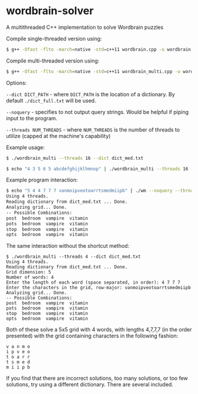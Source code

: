 # wordbrain-solver
A multithreaded C++ implementation to solve Wordbrain puzzles

Compile single-threaded version using:

  ```bash
  $ g++ -Ofast -flto -march=native -std=c++11 wordbrain.cpp -o wordbrain -pthread
  ```

Compile multi-threaded version using:

  ```bash
  $ g++ -Ofast -flto -march=native -std=c++11 wordbrain_multi.cpp -o wordbrain_multi.cpp -pthread
  ```
  
Options:

  `--dict DICT_PATH` - where `DICT_PATH` is the location of a dictionary. By default `./dict_full.txt` will be used.
  
  `--noquery` - specifies to not output query strings. Would be helpful if piping input to the program.
  
  `--threads NUM_THREADS` - where `NUM_THREADS` is the number of threads to utilize (capped at the machine's capability)
  
Example usage:

  ```bash
  $ ./wordbrain_multi --threads 16 --dict dict_med.txt
  ```
  
  ```bash
  $ echo "4 3 5 6 5 abcdefghijklhmnop" | ./wordbrain_multi --threads 16 --dict dict_med.txt --noquery
  ```
  
Example program interaction:

  ```bash
  $ echo "5 4 4 7 7 7 vanmoipveotoarrtsmedmiipb" | ./wm --noquery --threads 4 --dict dict_med.txt
  Using 4 threads.
  Reading dictionary from dict_med.txt ... Done.
  Analyzing grid... Done.
  -- Possible Combinations:
  post  bedroom  vampire  vitamin  
  pots  bedroom  vampire  vitamin  
  stop  bedroom  vampire  vitamin  
  opts  bedroom  vampire  vitamin
  ```
  
The same interaction without the shortcut method:

  ```
  $ ./wordbrain_multi --threads 4 --dict dict_med.txt
  Using 4 threads.
  Reading dictionary from dict_med.txt ... Done.
  Grid dimension: 5
  Number of words: 4
  Enter the length of each word (space separated, in order): 4 7 7 7
  Enter the characters in the grid, row-major: vanmoipveotoarrtsmedmiipb
  Analyzing grid... Done.
  -- Possible Combinations:
  post  bedroom  vampire  vitamin  
  pots  bedroom  vampire  vitamin  
  stop  bedroom  vampire  vitamin  
  opts  bedroom  vampire  vitamin
  ```
  
  Both of these solve a 5x5 grid with 4 words, with lengths 4,7,7,7 (in the order presented) with the grid containing characters in the following fashion:
  
  ```
  v a n m o 
  i p v e o 
  t o a r r
  t s m e d 
  m i i p b
  ```

If you find that there are incorrect solutions, too many solutions, or too few solutions, try using a different dictionary. There are several included.
